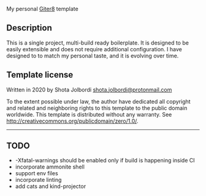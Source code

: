 My personal [Giter8][g8] template


## Description

This is a single project, multi-build ready boilerplate. It is designed to be easily extensible and does not require additional configuration. I have designed to to match my personal taste, and it is evolving over time.


## Template license

Written in 2020 by Shota Jolbordi <shota.jolbordi@protonmail.com>

To the extent possible under law, the author have dedicated all copyright and related
and neighboring rights to this template to the public domain worldwide.
This template is distributed without any warranty. See <http://creativecommons.org/publicdomain/zero/1.0/>.

[g8]: http://www.foundweekends.org/giter8/

___

## TODO

 - -Xfatal-warnings should be enabled only if build is happening inside CI
 - incorporate ammonite shell
 - support env files
 - incorporate linting
 - add cats and kind-projector